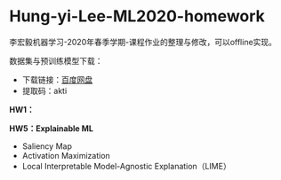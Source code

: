 # Hung-yi-Lee-ML2020-homework
李宏毅机器学习-2020年春季学期-课程作业的整理与修改，可以offline实现。

数据集与预训练模型下载：
- 下载链接：[百度网盘](https://pan.baidu.com/s/1xWVKnm4P6bBawASzLYskaw)
- 提取码：akti

**HW1：**



**HW5：Explainable ML**
- Saliency Map
- Activation Maximization
- Local Interpretable Model-Agnostic Explanation（LIME）
